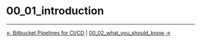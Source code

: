 # 00_01_introduction


<!-- FooterStart -->
---
[← Bitbucket Pipelines for CI/CD](../../README.md) | [00_02_what_you_should_know →](../00_02_what_you_should_know/README.md)
<!-- FooterEnd -->

